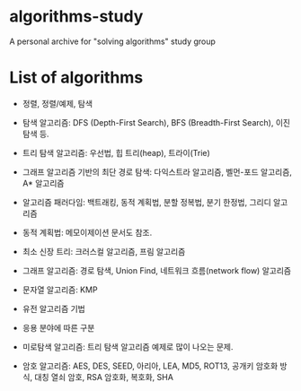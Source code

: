 # algorithms-study
A personal archive for "solving algorithms" study group


# List of algorithms

* 정렬, 정렬/예제, 탐색

* 탐색 알고리즘: DFS (Depth-First Search), BFS (Breadth-First Search), 이진 탐색 등.

* 트리 탐색 알고리즘: 우선법, 힙 트리(heap), 트라이(Trie)

* 그래프 알고리즘 기반의 최단 경로 탐색: 다익스트라 알고리즘, 벨먼-포드 알고리즘, A* 알고리즘

* 알고리즘 패러다임: 백트래킹, 동적 계획법, 분할 정복법, 분기 한정법, 그리디 알고리즘

* 동적 계획법: 메모이제이션 문서도 참조.

* 최소 신장 트리: 크러스컬 알고리즘, 프림 알고리즘

* 그래프 알고리즘: 경로 탐색, Union Find, 네트워크 흐름(network flow) 알고리즘

* 문자열 알고리즘: KMP

* 유전 알고리즘 기법

* 응용 분야에 따른 구분

* 미로탐색 알고리즘: 트리 탐색 알고리즘 예제로 많이 나오는 문제.

* 암호 알고리즘: AES, DES, SEED, 아리아, LEA, MD5, ROT13, 공개키 암호화 방식, 대칭 열쇠 암호, RSA 암호화, 복호화, SHA